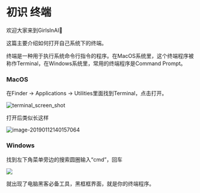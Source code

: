# 初识 终端

欢迎大家来到GirlsInAI👏

这篇主要介绍如何打开自己系统下的终端。

终端是一种用于执行系统命令行指令的程序。在MacOS系统里，这个终端程序被称作Terminal，在Windows系统里，常用的终端程序是Command Prompt。



### MacOS

在Finder -> Applications -> Utilities里面找到Terminal，点击打开。

![terminal_screen_shot](https://raw.githubusercontent.com/ohdroid/Girls-In-AI/973d3c380a3eaa0b2402af18dcb790359dc1f575/others/pics/ml_day2_mac_os/terminal_screen_shot.png)

打开后类似长这样

![image-20190112140157064](https://github.com/ohdroid/Girls-In-AI/blob/master/others/pics/ml_day2_mac_os/screen_shot_for_terminal.png?raw=true)



### Windows

找到左下角菜单旁边的搜索圆圈输入“cmd”，回车

![](https://github.com/YZHANG1270/Girls-In-AI/blob/master/others/pics/ml_diary/import/001.jpg?raw=true)

就出现了电脑黑客必备工具，黑框框界面，就是你的终端程序。

